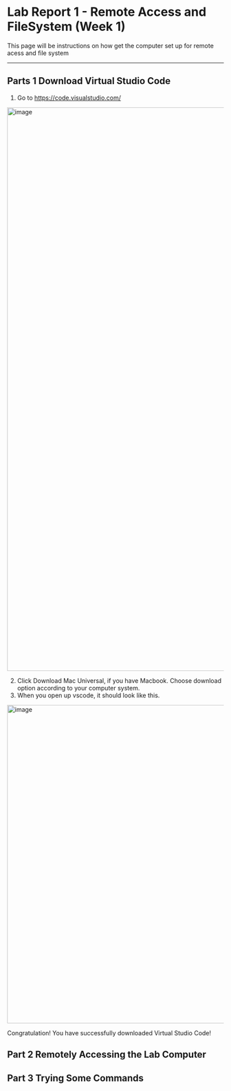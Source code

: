 # Lab Report 1 - Remote Access and FileSystem (Week 1)

This page will be instructions on how get the computer set up for remote acess and file system

---

## Parts 1 Download Virtual Studio Code
1. Go to https://code.visualstudio.com/
<img width="1310" alt="image" src="https://user-images.githubusercontent.com/89711106/230797513-35415e19-10e3-47a0-a0d9-df15dbde1d05.png">

2. Click Download Mac Universal, if you have Macbook. Choose download option according to your computer system.
3. When you open up vscode, it should look like this.
<img width="740" alt="image" src="https://user-images.githubusercontent.com/89711106/230797684-a43759dc-d48b-4efc-8f56-d323c34eea86.png">

Congratulation! You have successfully downloaded Virtual Studio Code!

## Part 2 Remotely Accessing the Lab Computer

## Part 3 Trying Some Commands
